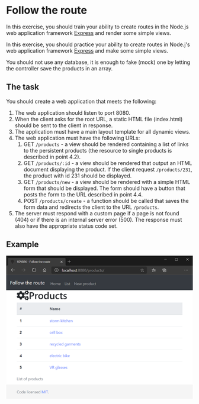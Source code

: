 # Follow the route

In this exercise, you should train your ability to create routes in the Node.js web application framework [Express](https://expressjs.com/) and render some simple views.

In this exercise, you should practice your ability to create routes in Node.j's web application framework [Express](https://expressjs.com/) and make some simple views.

You should not use any database, it is enough to fake (mock) one by letting the controller save the products in an array.

## The task

You should create a web application that meets the following:

1. The web application should listen to port 8080.
2. When the client asks for the root URL, a static HTML file (index.html) should be sent to the client in response.
3. The application must have a main layout template for all dynamic views.
4. The web application must have the following URLs:
   1. GET `/products` - a view should be rendered containing a list of links to the persistent products (the resource to single products is described in point 4.2).
   2. GET `/products/:id` - a view should be rendered that output an HTML document displaying the product. If the client request `/products/231`, the product with id 231 should be displayed.
   3. GET `/products/new` - a view should be rendered with a simple HTML form that should be displayed. The form should have a button that posts the form to the URL described in point 4.4.
   4. POST `/products/create` - a function should be called that saves the form data and redirects the client to the URL `/products`.
5. The server must respond with a custom page if a page is not found (404) or if there is an internal server error (500). The response must also have the appropriate status code set.

## Example

![example](.readme/example.png)
